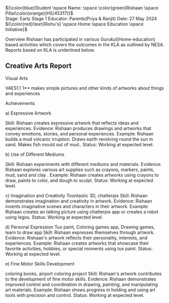 ${\color{blue}Student \space Name: \space \color{green}Rishaan \space Pillai\color(orange)(HS/45317)}$<br>
Stage: Early Stage 1
Educator: Parents(Priya & Ranjit)
Date: 27 May 2024
${\color{red}\text{Rishu's} \space Home \space Education \space Initiative}$


Overview
Rishaan has participated in various Gurukul(Home-education) based activities which covers the outcomes in the KLA as outlined by NESA. Reports based on KLA is underlined below.

Creative Arts Report
------------------

Visual Arts 
  
VAES1.1
1** makes simple pictures and other kinds of artworks about things and experiences

Achievements

a) Expressive Artwork

Skill: Rishaan creates expressive artwork that reflects ideas and experiences.
Evidence: Rishaan produces drawings and artworks that convey emotions, stories, and personal experiences.
Example: Rishaan builds a mud volcanic irruption. Draws earth revolving round the sun in sand. Makes fish mould out of mud..
Status: Working at expected level.

b) Use of Different Mediums

Skill: Rishaan experiments with different mediums and materials.
Evidence: Rishaan explores various art supplies such as crayons, markers, paints, mud, sand and clay .
Example: Rishaan creates artworks using crayons to draw, paints to color, and dough to sculpt.
Status: Working at expected level.

c) Imagination and Creativity
Toontastic 3D, chatterpix
Skill: Rishaan demonstrates imagination and creativity in artwork.
Evidence: Rishaan invents imaginative scenes and characters in their artwork.
Example: Rishaan creates an talking picture using chatterpix app or creates a robot using legos.
Status: Working at expected level.

d) Personal Expression
Tux paint, Coloring games app, Drawing games, learn to draw app
Skill: Rishaan expresses themselves through artwork.
Evidence: Rishaan's artwork reflects their personality, interests, and experiences.
Example: Rishaan creates artworks that showcase their favorite activities, hobbies, or special moments using tux paint.
Status: Working at expected level.

e) Fine Motor Skills Development

coloring books, airport coloring project 
Skill: Rishaan's artwork contributes to the development of fine motor skills.
Evidence: Rishaan demonstrates improved control and coordination in drawing, painting, and manipulating art materials.
Example: Rishaan shows progress in holding and using art tools with precision and control.
Status: Working at expected level.
